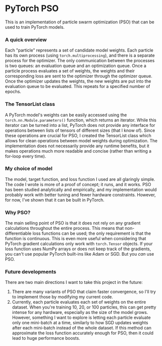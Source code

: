 # PyTorch PSO

This is an implementation of particle swarm optimization (PSO) that can be used to train PyTorch models.

### A quick overview

Each "particle" represents a set of candidate model weights. Each particle has its own process (using `torch.multiprocessing`), and there is a separate process for the optimizer.
The only communication between the processes is two queues: an evaluation queue and an optimization queue. Once a particle process evaluates a set of weights, the weights and their corresponding loss are 
sent to the optimizer through the optimizer queue. Once the optimizer updates the weights, the new weights are put into the evaluation queue to be evaluated. This repeats for a specified number of epochs.

### The TensorList class
A PyTorch model's weights can be easily accessed using the `torch.nn.Module.parameters()` function, which returns an iterator. While this iterator can be turned into a list, PyTorch does not provide any interface for 
operations between lists of tensors of different sizes (that I know of). Since these operations are crucial for PSO, I created the TensorList class which allows for clean operations between model weights during optimization. The implementation
does not necessarily provide any runtime benefits, but it makes operations much more readable and concise (rather than writing a for-loop every time).

### My choice of model
The model, target function, and loss function I used are all glaringly simple. The code I wrote is more of a proof of concept; it runs, and it works. PSO has been studied analytically and empirically, and my 
implementation would probably work with better tuning and fewer hardware constraints. However, for now, I've shown that it can be built in PyTorch.

### Why PSO?
The main selling point of PSO is that it does not rely on any gradient calculations throughout the entire process. This means that non-differentiable loss functions can be used; the only requirement is that the function is continuous. This is even more useful when considering that PyTorch gradient calculations only work with `torch.Tensor` objects. If your loss function uses NumPy arrays or does not keep track of the gradients, you can't use popular PyTorch built-ins like Adam or SGD. But you _can_ use PSO.

### Future developments
There are two main directions I want to take this project in the future:
1. There are many variants of PSO that claim faster convergence, so I'll try to implement those by modifying my current code.
2. Currently, each particle evaluates each set of weights on the entire dataset. When you're training 10, 20, or 100 particles, this can get pretty intense for any hardware, especially as the size of the model grows. However, something I want to explore is letting each particle evaluate only one mini-batch at a time, similarly to how SGD updates weights after each mini-batch instead of the whole dataset. If this method can approximate the loss function
accurately enough for PSO, then it could lead to huge performance boosts.
